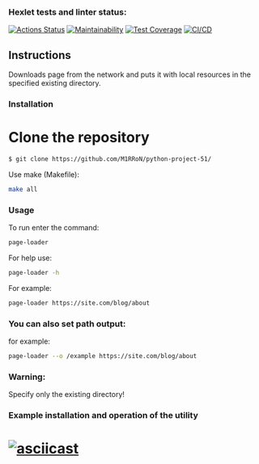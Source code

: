 ### Hexlet tests and linter status:
[![Actions Status](https://github.com/M1RRoN/python-project-51/workflows/hexlet-check/badge.svg)](https://github.com/M1RRoN/python-project-51/actions)
[![Maintainability](https://api.codeclimate.com/v1/badges/f2a044c7c180e8c11713/maintainability)](https://codeclimate.com/github/M1RRoN/python-project-51/maintainability)
[![Test Coverage](https://api.codeclimate.com/v1/badges/f2a044c7c180e8c11713/test_coverage)](https://codeclimate.com/github/M1RRoN/python-project-51/test_coverage)
[![CI/CD](https://github.com/M1RRoN/python-project-51/actions/workflows/CI_CHECK.yml/badge.svg)](https://github.com/M1RRoN/python-project-51/actions/workflows/CI_CHECK.yml)



## Instructions

Downloads page from the network and puts it with local resources in the specified existing directory.

### Installation

# Clone the repository


```bash
$ git clone https://github.com/M1RRoN/python-project-51/
```

Use make (Makefile):


```bash
make all
```


### Usage

To run enter the command:
```bash
page-loader
```
For help use: 
```bash
page-loader -h
```
For example:
```bash
page-loader https://site.com/blog/about
```
### You can also set path output:

for example: 
```bash
page-loader --o /example https://site.com/blog/about
```



### Warning:
Specify only the existing directory!


### Example installation and operation of the utility
[![asciicast](https://asciinema.org/a/qnUIAj57Nb1rL9XSH9SvBHtbp.svg)](https://asciinema.org/a/qnUIAj57Nb1rL9XSH9SvBHtbp)
=======
